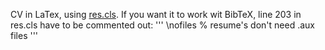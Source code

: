 CV in LaTex, using [res.cls](https://ctan.org/pkg/res).
If you want it to work wit BibTeX, line 203 in res.cls have to be commented out:
'''
\nofiles % resume's don't need .aux files
'''
